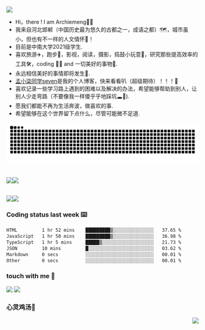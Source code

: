
<img align='center' src="https://readme-typing-svg.herokuapp.com/?lines=永远相信美好的事情即将发生"/>

- Hi，there ! I am Archiemeng👋🏻
- 我来自河北邯郸（中国历史最为悠久的古都之一，成语之都）🗺︎，城市虽小，但也有不一样的人文情怀🌇！
- 目前是中南大学2021级学生.
- 喜欢旅游✈️，跑步🏃，影视，阅读，摄影，捣鼓小玩意🧸，研究那些提高效率的工具🛠，coding 👨‍💻 and 一切美好的事物🌄.
- 永远相信美好的事情即将发生👀.
- [孟小柒同学seven](https://weiqimeng7.github.io)是我的个人博客，快来看看叭（超级期待）！！！🤞
- 喜欢记录一些学习路上遇到的困难以及解决的办法，希望能够帮助到别人，让别人少走弯路（不要像我一样傻乎乎地踩坑🕳︎🚶).
- 愿我们都能不再为生活奔波，做喜欢的事.
- 希望能够在这个世界留下点什么，尽管可能微不足道.

![github contribution grid snake animation](https://raw.githubusercontent.com/left0ver/left0ver/output/github-contribution-grid-snake.svg)

##

 <div>
   <img align="center" height='205px' src="https://stat.leftover.cn/bbdc?userId=31683610&nickname=孟小柒同学seven&hide_border=true" /><img align="center" height='180px'  src="https://github-readme-stats.leftover.cn/api/top-langs/?username=Archiemeng7&layout=compact" />
  
 </div>
  
##  
  <div>
  <img align="center" height='180px' src="https://github-readme-stats.leftover.cn/api?username=Archiemeng7&show_icons=true&theme=gruvbox&hide_border=true" /><img align="center" height='200px'  src="https://stats.justsong.cn/api/csdn?id=m0_46746587&theme=dark" />
  
  </div>

### Coding status last week ⌨️
<!--START_SECTION:waka-->

```text
HTML         1 hr 52 mins    █████████▒░░░░░░░░░░░░░░░   37.65 %
JavaScript   1 hr 50 mins    █████████▒░░░░░░░░░░░░░░░   36.98 %
TypeScript   1 hr 5 mins     █████▒░░░░░░░░░░░░░░░░░░░   21.73 %
JSON         10 mins         █░░░░░░░░░░░░░░░░░░░░░░░░   03.62 %
Markdown     0 secs          ░░░░░░░░░░░░░░░░░░░░░░░░░   00.01 %
Other        0 secs          ░░░░░░░░░░░░░░░░░░░░░░░░░   00.01 %
```

<!--END_SECTION:waka-->

###  touch with me 📨
<a href='http://blog.sciencenet.cn/u/Archiemeng'><img src='https://img.shields.io/badge/科学网-Archimeng-red'></a>
<a href='https://weiqimeng7.github.io'><img src='https://img.shields.io/badge/blog-Archiemeng-ff69b4'></a>

### 心灵鸡汤🥣

<img align='right' src='https://quotes-github-readme.vercel.app/api?type=horizontal&theme=tokyonight' />


